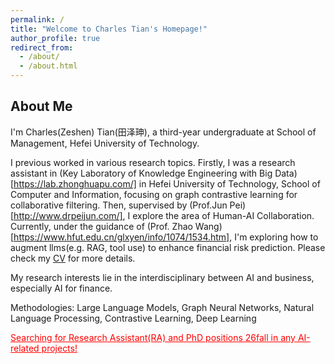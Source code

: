 ```yaml
---
permalink: /
title: "Welcome to Charles Tian's Homepage!"
author_profile: true
redirect_from: 
  - /about/
  - /about.html
---
```


## About Me

I'm Charles(Zeshen) Tian(田泽珅), a third-year undergraduate at School of Management, Hefei University of Technology.

I previous worked in various research topics. Firstly, I was a research assistant in (Key Laboratory of Knowledge Engineering with Big Data)[https://lab.zhonghuapu.com/] in Hefei University of Technology, School of Computer and Information, focusing on graph contrastive learning for collaborative filtering. Then, supervised by (Prof.Jun Pei)[http://www.drpeijun.com/], I explore the area of Human-AI Collaboration. Currently, under the guidance of (Prof. Zhao Wang)[https://www.hfut.edu.cn/glxyen/info/1074/1534.htm], I'm exploring how to augment llms(e.g. RAG, tool use) to enhance financial risk prediction. Please check my [CV](https://charlestian.github.io/files/CV_Zeshen_Tian.pdf) for more details.

My research interests lie in the interdisciplinary between AI and business, especially AI for finance. 

Methodologies: Large Language Models, Graph Neural Networks, Natural Language Processing, Contrastive Learning, Deep Learning



<span style="color:red;"><u>Searching for Research Assistant(RA) and PhD positions 26fall in any AI-related projects!</u></span>

